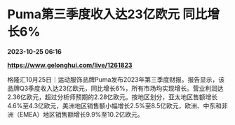 # Puma第三季度收入达23亿欧元 同比增长6%

**2023-10-25 06:16**

**https://www.gelonghui.com/live/1261823**

格隆汇10月25日｜运动服饰品牌Puma发布2023年第三季度财报。报告显示，该品牌Q3季度收入达23亿欧元，同比增长6%，所有市场均实现增长。营业利润达2.36亿欧元，超过分析师预期的2.28亿欧元。按地区划分，亚太地区售额增长4.6%至4.3亿欧元，美洲地区销售额小幅增长2.5%至8.5亿欧元，欧洲、中东和非洲（EMEA）地区销售额增长9.9%至10.2亿欧元。